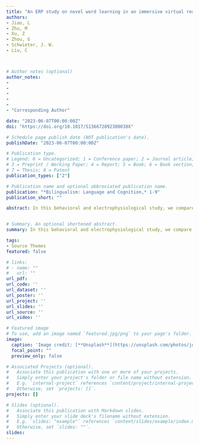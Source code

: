 ```yaml
---
title: "An ERP study on novel word learning in an immersive virtual reality context"
authors:
- Jiao, L
- Zhu, M
- Xu, Z
- Zhou, G
- Schwieter, J. W.
- Liu, C



# Author notes (optional)
author_notes:
- 
-
-
-   
- 
- "Corresponding Author"

date: "2023-06-07T00:00:00Z"
doi: "https://doi.org/10.1017/S136672892300038X"

# Schedule page publish date (NOT publication's date).
publishDate: "2023-06-07T00:00:00Z"

# Publication type.
# Legend: 0 = Uncategorized; 1 = Conference paper; 2 = Journal article;
# 3 = Preprint / Working Paper; 4 = Report; 5 = Book; 6 = Book section;
# 7 = Thesis; 8 = Patent
publication_types: ["2"]

# Publication name and optional abbreviated publication name.
publication: "*Bilingualism: Language and Cognition,* 1-9"
publication_short: ""

abstract: In this behavioral and electrophysiological study, we compare novel word learning, particularly lexical form acquisition, in an immersive virtual reality (VR) context with a picture-word (PW) association context. We also test whether inhibitory control and age of second language acquisition (L2 AoA) have modulating effects. Chinese speakers of L2 English learned two sets of German words, one set in each of the contexts. Behavioral performance from a subsequent recognition task indicated that responses to VR-learned words were faster than PW-leaned words. ERPs revealed that VR-learned words elicited more negative N100 and N200 waveforms than PW-learned words. Moreover, a significant relationship between L2 AoA and N200 amplitude was observed for VR-learned words. Taken together, the results suggest that the multi-sensory, interactive experience simulated by an immersive VR context has a positive effect on early lexical form acquisition of novel words.


# Summary. An optional shortened abstract.
summary: In this behavioral and electrophysiological study, we compare novel word learning, particularly lexical form acquisition, in an immersive virtual reality (VR) context with a picture-word (PW) association contexts..

tags:
- Source Themes
featured: false

# links:
# - name: ""
#   url: ""
url_pdf: 
url_code: ''
url_dataset: ''
url_poster: ''
url_project: ''
url_slides: ''
url_source: ''
url_video: ''

# Featured image
# To use, add an image named `featured.jpg/png` to your page's folder. 
image:
  caption: 'Image credit: [**Unsplash**](https://unsplash.com/photos/jdD8gXaTZsc)'
  focal_point: ""
  preview_only: false

# Associated Projects (optional).
#   Associate this publication with one or more of your projects.
#   Simply enter your project's folder or file name without extension.
#   E.g. `internal-project` references `content/project/internal-project/index.md`.
#   Otherwise, set `projects: []`.
projects: []

# Slides (optional).
#   Associate this publication with Markdown slides.
#   Simply enter your slide deck's filename without extension.
#   E.g. `slides: "example"` references `content/slides/example/index.md`.
#   Otherwise, set `slides: ""`.
slides:
---
```

